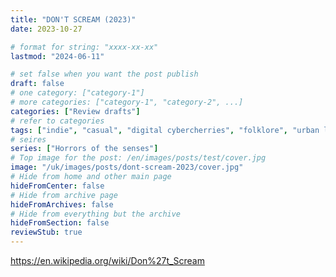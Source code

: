 ```yaml
---
title: "DON'T SCREAM (2023)"
date: 2023-10-27

# format for string: "xxxx-xx-xx"
lastmod: "2024-06-11"

# set false when you want the post publish
draft: false
# one category: ["category-1"]
# more categories: ["category-1", "category-2", ...]
categories: ["Review drafts"]
# refer to categories
tags: ["indie", "casual", "digital cybercherries", "folklore", "urban legend", "foaf", "joe henson"]
# seires
series: ["Horrors of the senses"]
# Top image for the post: /en/images/posts/test/cover.jpg
image: "/uk/images/posts/dont-scream-2023/cover.jpg"
# Hide from home and other main page
hideFromCenter: false
# Hide from archive page
hideFromArchives: false
# Hide from everything but the archive
hideFromSection: false
reviewStub: true
---
```

https://en.wikipedia.org/wiki/Don%27t_Scream
<!--more-->